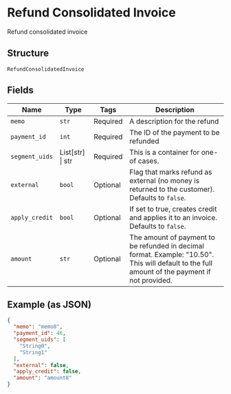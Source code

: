 
# Refund Consolidated Invoice

Refund consolidated invoice

## Structure

`RefundConsolidatedInvoice`

## Fields

| Name | Type | Tags | Description |
|  --- | --- | --- | --- |
| `memo` | `str` | Required | A description for the refund |
| `payment_id` | `int` | Required | The ID of the payment to be refunded |
| `segment_uids` | List[str] \| str | Required | This is a container for one-of cases. |
| `external` | `bool` | Optional | Flag that marks refund as external (no money is returned to the customer). Defaults to `false`. |
| `apply_credit` | `bool` | Optional | If set to true, creates credit and applies it to an invoice. Defaults to `false`. |
| `amount` | `str` | Optional | The amount of payment to be refunded in decimal format. Example: "10.50". This will default to the full amount of the payment if not provided. |

## Example (as JSON)

```json
{
  "memo": "memo0",
  "payment_id": 46,
  "segment_uids": [
    "String0",
    "String1"
  ],
  "external": false,
  "apply_credit": false,
  "amount": "amount8"
}
```

